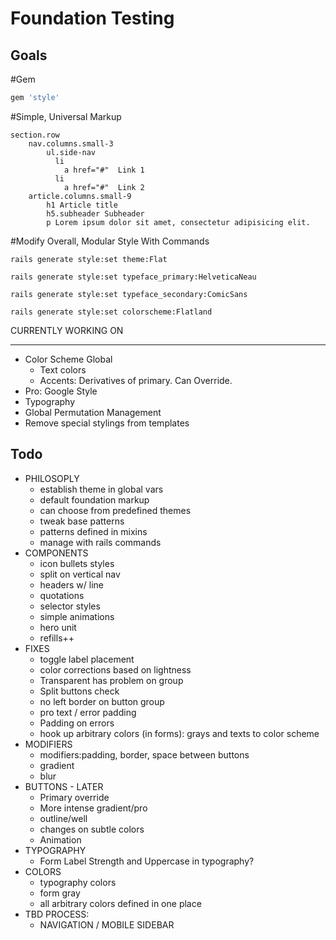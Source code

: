 Foundation Testing
==================

Goals
-----

#Gem
```ruby
gem 'style'
```

#Simple, Universal Markup
```slim
section.row
	nav.columns.small-3
		ul.side-nav
		  li
		    a href="#"  Link 1
		  li
		    a href="#"  Link 2
	article.columns.small-9
		h1 Article title
		h5.subheader Subheader
		p Lorem ipsum dolor sit amet, consectetur adipisicing elit.
```

#Modify Overall, Modular Style With Commands
```console
rails generate style:set theme:Flat
```

```console
rails generate style:set typeface_primary:HelveticaNeau
```

```console
rails generate style:set typeface_secondary:ComicSans
```

```console
rails generate style:set colorscheme:Flatland
```

CURRENTLY WORKING ON
___

* Color Scheme Global
	* Text colors
	* Accents: Derivatives of primary. Can Override.
* Pro: Google Style
* Typography
* Global Permutation Management
* Remove special stylings from templates


Todo
----

* PHILOSOPLY
	* establish theme in global vars
	* default foundation markup
	* can choose from predefined themes
	* tweak base patterns
	* patterns defined in mixins
	* manage with rails commands
* COMPONENTS
	* icon bullets styles
	* split on vertical nav
	* headers w/ line
	* quotations
	* selector styles
	* simple animations
	* hero unit
	* refills++
* FIXES
	* toggle label placement
	* color corrections based on lightness
	* Transparent has problem on group
	* Split buttons check
	* no left border on button group
	* pro text / error padding
	* Padding on errors
	* hook up arbitrary colors (in forms): grays and texts to color scheme
* MODIFIERS
	* modifiers:padding, border, space between buttons
	* gradient
	* blur
* BUTTONS - LATER
	* Primary override
	* More intense gradient/pro
	* outline/well
	* changes on subtle colors
	* Animation
* TYPOGRAPHY
	* Form Label Strength and Uppercase in typography?
* COLORS
	* typography colors
	* form gray
	* all arbitrary colors defined in one place
* TBD PROCESS:
	* NAVIGATION / MOBILE SIDEBAR

